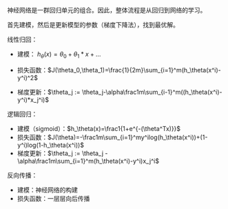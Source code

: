 神经网络是一群回归单元的组合。因此，整体流程是从回归到网络的学习。

首先建模，然后是更新模型的参数（梯度下降法），找到最优解。

线性归回：

- 建模： $h_\theta(x) = \theta_0+\theta_1*x + ...$
- 损失函数：$J(\theta_0,\theta_1)=\frac{1}{2m}\sum_{i=1}^m(h_\theta(x^i)-y^i)^2$

- 梯度更新：$\theta_j := \theta_j-\alpha\frac1m\sum_{i-1}^m((h_\theta(x^i)-y^i)*x_j^i)$

逻辑回归：

- 建模（sigmoid）：$h_\theta(x)=\frac1{1+e^{-(\theta^Tx)}}$
- 损失函数：$J(\theta)=-\frac1m\sum_{i=1}^my^ilog(h_\theta(x^i))+(1-y^i)log(1-h_\theta(x^i))$
- 梯度更新：$\theta_j := \theta_j - \alpha\frac1m\sum_{i=1}^m(h_\theta(x^i)-y^i)x_j^i$

反向传播：

- 建模：神经网络的构建
- 损失函数：一层层向后传播